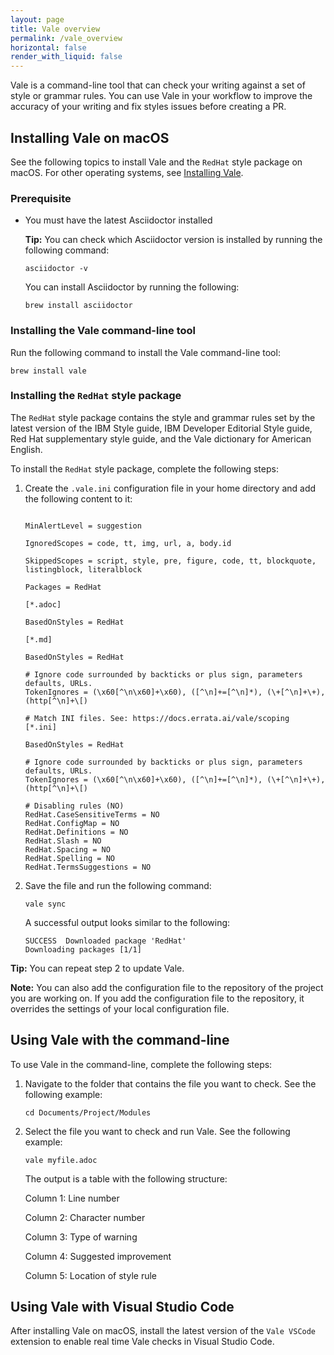 ```yaml
---
layout: page
title: Vale overview
permalink: /vale_overview
horizontal: false
render_with_liquid: false
---
```


Vale is a command-line tool that can check your writing against a set of style or grammar rules. You can use Vale in your workflow to improve the accuracy of your writing and fix styles issues before creating a PR.

## Installing Vale on macOS

See the following topics to install Vale and the `RedHat` style package on macOS. For other operating systems, see [Installing Vale](https://redhat-documentation.github.io/vale-at-red-hat/docs/main/user-guide/installing-vale-cli/).

### Prerequisite

- You must have the latest Asciidoctor installed

    **Tip:** You can check which Asciidoctor version is installed by running the following command: 

    `asciidoctor -v`

    You can install Asciidoctor by running the following:

    `brew install asciidoctor`

### Installing the Vale command-line tool

Run the following command to install the Vale command-line tool:

`brew install vale`

### Installing the `RedHat` style package

The `RedHat` style package contains the style and grammar rules set by the latest version of the IBM Style guide, IBM Developer Editorial Style guide, Red Hat supplementary style guide, and the Vale dictionary for American English.

To install the `RedHat` style package, complete the following steps:

1. Create the `.vale.ini` configuration file in your home directory and add the following content to it:

    ```StylesPath = .vale/styles

    MinAlertLevel = suggestion

    IgnoredScopes = code, tt, img, url, a, body.id

    SkippedScopes = script, style, pre, figure, code, tt, blockquote, listingblock, literalblock

    Packages = RedHat

    [*.adoc]

    BasedOnStyles = RedHat

    [*.md]

    BasedOnStyles = RedHat

    # Ignore code surrounded by backticks or plus sign, parameters defaults, URLs.
    TokenIgnores = (\x60[^\n\x60]+\x60), ([^\n]+=[^\n]*), (\+[^\n]+\+), (http[^\n]+\[)

    # Match INI files. See: https://docs.errata.ai/vale/scoping
    [*.ini]

    BasedOnStyles = RedHat

    # Ignore code surrounded by backticks or plus sign, parameters defaults, URLs.
    TokenIgnores = (\x60[^\n\x60]+\x60), ([^\n]+=[^\n]*), (\+[^\n]+\+), (http[^\n]+\[)

    # Disabling rules (NO)
    RedHat.CaseSensitiveTerms = NO
    RedHat.ConfigMap = NO
    RedHat.Definitions = NO
    RedHat.Slash = NO
    RedHat.Spacing = NO
    RedHat.Spelling = NO
    RedHat.TermsSuggestions = NO
    ``````

2. Save the file and run the following command:

    `vale sync`

    A successful output looks similar to the following:

    ```
    SUCCESS  Downloaded package 'RedHat'
    Downloading packages [1/1]
    ```

**Tip:** You can repeat step 2 to update Vale.

**Note:** You can also add the configuration file to the repository of the project you are working on. If you add the configuration file to the repository, it overrides the settings of your local configuration file. 


## Using Vale with the command-line

To use Vale in the command-line, complete the following steps:

1. Navigate to the folder that contains the file you want to check. See the following example:

    `cd Documents/Project/Modules`

2. Select the file you want to check and run Vale. See the following example:

    `vale myfile.adoc`

    The output is a table with the following structure:

    Column 1: Line number

    Column 2: Character number

    Column 3: Type of warning

    Column 4: Suggested improvement

    Column 5: Location of style rule

## Using Vale with Visual Studio Code

After installing Vale on macOS, install the latest version of the `Vale VSCode` extension to enable real time Vale checks in Visual Studio Code.